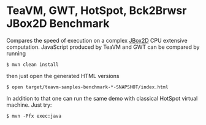 TeaVM, GWT, HotSpot, Bck2Brwsr JBox2D Benchmark
===============================================

Compares the speed of execution on a complex [JBox2D](http://www.jbox2d.org/) CPU extensive
computation. JavaScript produced by TeaVM and GWT can be compared by running 

```
$ mvn clean install
```

then just open the generated HTML versions

```
$ open target/teavm-samples-benchmark-*-SNAPSHOT/index.html 
```

In addition to that one can run the same demo with classical HotSpot virtual machine. Just try:

```
$ mvn -Pfx exec:java
```


